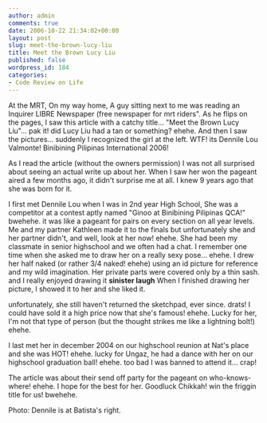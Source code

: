 ```yaml
---
author: admin
comments: true
date: 2006-10-22 21:34:02+00:00
layout: post
slug: meet-the-brown-lucy-liu
title: Meet the Brown Lucy Liu
published: false
wordpress_id: 184
categories:
- Code Review on Life
---
```


At the MRT, On my way home, A guy sitting next to me was reading an Inquirer LIBRE Newspaper (free newspaper for mrt riders". As he flips on the pages, I saw this article with a catchy title... "Meet the Brown Lucy Liu"... pak it! did Lucy Liu had a tan or something? ehehe. And then I saw the pictures... suddenly I recognized the girl at the left. WTF! its Dennile Lou Valmonte! Binibining Pilipinas International 2006!

As I read the article (without the owners permission) I was not all surprised about seeing an actual write up about her. When I saw her won the pageant aired a few months ago, it didn't surprise me at all. I knew 9 years ago that she was born for it.

I first met Dennile Lou when I was in 2nd year High School, She was a competitor at a contest aptly named "Ginoo at Binibining Pilipinas QCA!" bwehehe. it was like a pageant for pairs on every section on all year levels. Me and my partner Kathleen made it to the finals but unfortunately she and her partner didn't, and well, look at her now! ehehe. She had been my classmate in senior highschool and we often had a chat. I remember one time when she asked me to draw her on a really sexy pose... ehehe. I drew her half naked (or rather 3/4 naked! ehehe) using an id picture for reference and my wild imagination. Her private parts were covered only by a thin sash. and I really enjoyed drawing it **sinister laugh** When I finished drawing her picture, I showed it to her and she liked it.

unfortunately, she still haven't returned the sketchpad, ever since. drats! I could have sold it a high price now that she's famous! ehehe. Lucky for her, I'm not that type of person (but the thought strikes me like a lightning bolt!) ehehe.

I last met her in december 2004 on our highschool reunion at Nat's place and she was HOT! ehehe. lucky for Ungaz, he had a dance with her on our highschool graduation ball! ehehe. too bad I was banned to attend it... crap!

The article was about their send off party for the pageant on who-knows-where! ehehe. I hope for the best for her. Goodluck Chikkah! win the friggin title for us! bwehehe.

Photo: Dennile is at Batista's right. 
